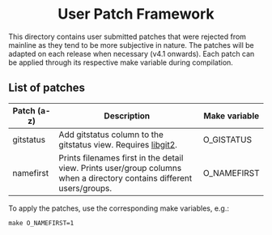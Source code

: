<h1 align="center">User Patch Framework</h1>

This directory contains user submitted patches that were rejected from mainline as they tend to be more subjective in nature. The patches will be adapted on each release when necessary (v4.1 onwards). Each patch can be applied through its respective make variable during compilation.

## List of patches
| Patch (a-z) | Description | Make variable |
| --- | --- | --- |
| gitstatus | Add gitstatus column to the gitstatus view. Requires [libgit2](https://github.com/libgit2/libgit2). | O_GISTATUS |
| namefirst | Prints filenames first in the detail view. Prints user/group columns when a directory contains different users/groups. | O_NAMEFIRST |

To apply the patches, use the corresponding make variables, e.g.:

	make O_NAMEFIRST=1

